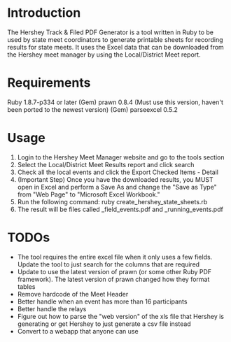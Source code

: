# Introduction

The Hershey Track & Filed PDF Generator is a tool written in Ruby to be used by state meet coordinators to generate printable sheets for recording results for state meets.  It uses the Excel data that can be downloaded from the Hershey meet manager by using the Local/District Meet report. 

# Requirements

Ruby 1.8.7-p334 or later
(Gem) prawn 0.8.4 (Must use this version, haven't been ported to the newest version)
(Gem) parseexcel 0.5.2

# Usage

1. Login to the Hershey Meet Manager website and go to the tools section
2. Select the Local/District Meet Results report and click search
3. Check all the local events and click the Export Checked Items - Detail
4. (Important Step) Once you have the downloaded results, you MUST open in Excel and perform a Save As and change the "Save as Type" from "Web Page" to "Microsoft Excel Workbook."
5. Run the following command: ruby create_hershey_state_sheets.rb  <excel file>
6. The result will be files called <excel filename>_field_events.pdf and <excel filename>_running_events.pdf
  
# TODOs

* The tool requires the entire excel file when it only uses a few fields.  Update the tool to just search for the columns that are required
* Update to use the latest version of prawn (or some other Ruby PDF framework).  The latest version of prawn changed how they format tables
* Remove hardcode of the Meet Header
* Better handle when an event has more than 16 participants
* Better handle the relays
* Figure out how to parse the "web version" of the xls file that Hershey is generating or get Hershey to just generate a csv file instead
* Convert to a webapp that anyone can use